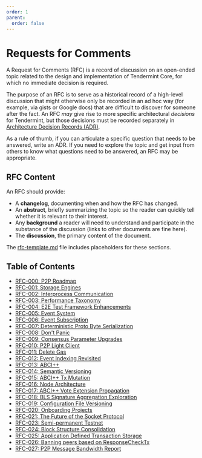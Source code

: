 ```yaml
---
order: 1
parent:
  order: false
---
```


# Requests for Comments

A Request for Comments (RFC) is a record of discussion on an open-ended topic
related to the design and implementation of Tendermint Core, for which no
immediate decision is required.

The purpose of an RFC is to serve as a historical record of a high-level
discussion that might otherwise only be recorded in an ad hoc way (for example,
via gists or Google docs) that are difficult to discover for someone after the
fact. An RFC _may_ give rise to more specific architectural _decisions_ for
Tendermint, but those decisions must be recorded separately in [Architecture
Decision Records (ADR)](./../architecture).

As a rule of thumb, if you can articulate a specific question that needs to be
answered, write an ADR. If you need to explore the topic and get input from
others to know what questions need to be answered, an RFC may be appropriate.

## RFC Content

An RFC should provide:

- A **changelog**, documenting when and how the RFC has changed.
- An **abstract**, briefly summarizing the topic so the reader can quickly tell
  whether it is relevant to their interest.
- Any **background** a reader will need to understand and participate in the
  substance of the discussion (links to other documents are fine here).
- The **discussion**, the primary content of the document.

The [rfc-template.md](./rfc-template.md) file includes placeholders for these
sections.

## Table of Contents

- [RFC-000: P2P Roadmap](./rfc-000-p2p-roadmap.rst)
- [RFC-001: Storage Engines](./rfc-001-storage-engine.rst)
- [RFC-002: Interprocess Communication](./rfc-002-ipc-ecosystem.md)
- [RFC-003: Performance Taxonomy](./rfc-003-performance-questions.md)
- [RFC-004: E2E Test Framework Enhancements](./rfc-004-e2e-framework.rst)
- [RFC-005: Event System](./rfc-005-event-system.rst)
- [RFC-006: Event Subscription](./rfc-006-event-subscription.md)
- [RFC-007: Deterministic Proto Byte Serialization](./rfc-007-deterministic-proto-bytes.md)
- [RFC-008: Don't Panic](./rfc-008-do-not-panic.md)
- [RFC-009: Consensus Parameter Upgrades](./rfc-009-consensus-parameter-upgrades.md)
- [RFC-010: P2P Light Client](./rfc-010-p2p-light-client.rst)
- [RFC-011: Delete Gas](./rfc-011-delete-gas.md)
- [RFC-012: Event Indexing Revisited](./rfc-012-custom-indexing.md)
- [RFC-013: ABCI++](./rfc-013-abci++.md)
- [RFC-014: Semantic Versioning](./rfc-014-semantic-versioning.md)
- [RFC-015: ABCI++ Tx Mutation](./rfc-015-abci++-tx-mutation.md)
- [RFC-016: Node Architecture](./rfc-016-node-architecture.md)
- [RFC-017: ABCI++ Vote Extension Propagation](./rfc-017-abci++-vote-extension-propag.md)
- [RFC-018: BLS Signature Aggregation Exploration](./rfc-018-bls-agg-exploration.md)
- [RFC-019: Configuration File Versioning](./rfc-019-config-version.md)
- [RFC-020: Onboarding Projects](./rfc-020-onboarding-projects.rst)
- [RFC-021: The Future of the Socket Protocol](./rfc-021-socket-protocol.md)
- [RFC-023: Semi-permanent Testnet](./rfc-023-semi-permanent-testnet.md)
- [RFC-024: Block Structure Consolidation](./rfc-024-block-structure-consolidation.md)
- [RFC-025: Application Defined Transaction Storage](./rfc-025-support-app-side-mempool.md)
- [RFC-026: Banning peers based on ResponseCheckTx](./rfc-026-p2p-bad-peers-checktx.md)
- [RFC-027: P2P Message Bandwidth Report](./rfc-027-p2p-message-bandwidth-report.md)

<!-- - [RFC-NNN: Title](./rfc-NNN-title.md) -->
